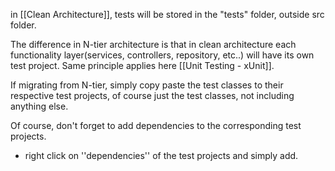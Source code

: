 in [[Clean Architecture]], tests will be stored in the "tests" folder, outside src folder.

The difference in N-tier architecture is that in clean architecture each functionality layer(services, controllers, repository, etc..) will have its own test project. Same principle applies here [[Unit Testing - xUnit]].

If migrating from N-tier, simply copy paste the test classes to their respective test projects, of course just the test classes, not including anything else.

Of course, don't forget to add dependencies to the corresponding test projects.
- right click on ''dependencies'' of the test projects and simply add.

